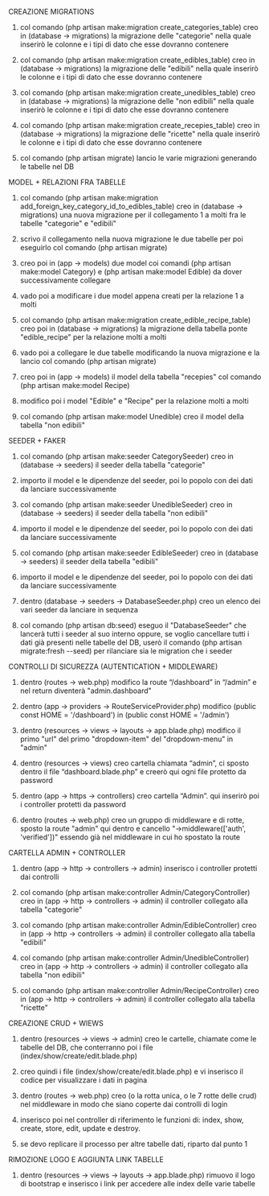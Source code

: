 CREAZIONE MIGRATIONS

1. col comando (php artisan make:migration create_categories_table) creo in (database -> migrations) la migrazione delle "categorie" nella quale inserirò le colonne e i tipi di dato che esse dovranno contenere

2. col comando (php artisan make:migration create_edibles_table) creo in (database -> migrations) la migrazione delle "edibili" nella quale inserirò le colonne e i tipi di dato che esse dovranno contenere

3. col comando (php artisan make:migration create_unedibles_table) creo in (database -> migrations) la migrazione delle "non edibili" nella quale inserirò le colonne e i tipi di dato che esse dovranno contenere

4. col comando (php artisan make:migration create_recepies_table) creo in (database -> migrations) la migrazione delle "ricette" nella quale inserirò le colonne e i tipi di dato che esse dovranno contenere

5. col comando (php artisan migrate) lancio le varie migrazioni generando le tabelle nel DB

MODEL + RELAZIONI FRA TABELLE

1. col comando (php artisan make:migration add_foreign_key_category_id_to_edibles_table) creo in (database -> migrations) una nuova migrazione per il collegamento 1 a molti fra le tabelle "categorie" e "edibili"

2. scrivo il collegamento nella nuova migrazione le due tabelle per poi eseguirlo col comando (php artisan migrate)

3. creo poi in (app -> models) due model coi comandi (php artisan make:model Category) e (php artisan make:model Edible) da dover successivamente collegare

4. vado poi a modificare i due model appena creati per la relazione 1 a molti

5. col comando (php artisan make:migration create_edible_recipe_table) creo poi in (database -> migrations) la migrazione della tabella ponte "edible_recipe" per la relazione molti a molti

6. vado poi a collegare le due tabelle modificando la nuova migrazione e la lancio col comando (php artisan migrate)

7. creo poi in (app -> models) il model della tabella "recepies" col comando (php artisan make:model Recipe)

8. modifico poi i model "Edible" e "Recipe" per la relazione molti a molti

9. col comando (php artisan make:model Unedible) creo il model della tabella "non edibili"

SEEDER + FAKER

1. col comando (php artisan make:seeder CategorySeeder) creo in (database -> seeders) il seeder della tabella "categorie"

2. importo il model e le dipendenze del seeder, poi lo popolo con dei dati da lanciare successivamente

3. col comando (php artisan make:seeder UnedibleSeeder) creo in (database -> seeders) il seeder della tabella "non edibili"

4. importo il model e le dipendenze del seeder, poi lo popolo con dei dati da lanciare successivamente

5. col comando (php artisan make:seeder EdibleSeeder) creo in (database -> seeders) il seeder della tabella "edibili"

6. importo il model e le dipendenze del seeder, poi lo popolo con dei dati da lanciare successivamente

7. dentro (database -> seeders -> DatabaseSeeder.php) creo un elenco dei vari seeder da lanciare in sequenza

8. col comando (php artisan db:seed) eseguo il "DatabaseSeeder" che lancerà tutti i seeder al suo interno oppure, se voglio cancellare tutti i dati già presenti nelle tabelle del DB, userò il comando (php artisan migrate:fresh --seed) per rilanciare sia le migration che i seeder

CONTROLLI DI SICUREZZA (AUTENTICATION + MIDDLEWARE)

1. dentro (routes -> web.php) modifico la route “/dashboard” in “/admin” e nel return diventerà "admin.dashboard"

2. dentro (app -> providers -> RouteServiceProvider.php) modifico (public const HOME = '/dashboard') in (public const HOME = '/admin')

3. dentro (resources -> views -> layouts -> app.blade.php) modifico il primo "url" del primo "dropdown-item" del "dropdown-menu" in "admin"

4. dentro (resources -> views) creo cartella chiamata “admin”, ci sposto dentro il file “dashboard.blade.php” e creerò qui ogni file protetto da password

5. dentro (app -> https -> controllers) creo cartella “Admin”. qui inserirò poi i controller protetti da password

6. dentro (routes -> web.php) creo un gruppo di middleware e di rotte, sposto la route "admin" qui dentro e cancello "->middleware(['auth', 'verified'])" essendo già nel middleware in cui ho spostato la route

CARTELLA ADMIN + CONTROLLER

1. dentro (app -> http -> controllers -> admin) inserisco i controller protetti dai controlli 

2. col comando (php artisan make:controller Admin/CategoryController) creo in (app -> http -> controllers -> admin) il controller collegato alla tabella "categorie"

3. col comando (php artisan make:controller Admin/EdibleController) creo in (app -> http -> controllers -> admin) il controller collegato alla tabella "edibili"

4. col comando (php artisan make:controller Admin/UnedibleController) creo in (app -> http -> controllers -> admin) il controller collegato alla tabella "non edibili"

5. col comando (php artisan make:controller Admin/RecipeController) creo in (app -> http -> controllers -> admin) il controller collegato alla tabella "ricette"

CREAZIONE CRUD + WIEWS

1. dentro (resources -> views -> admin) creo le cartelle, chiamate come le tabelle del DB, che conterranno poi i file (index/show/create/edit.blade.php)

2. creo quindi i file (index/show/create/edit.blade.php) e vi inserisco il codice per visualizzare i dati in pagina

3. dentro (routes -> web.php) creo (o la rotta unica, o le 7 rotte delle crud) nel middleware in modo che siano coperte dai controlli di login

4. inserisco poi nel controller di riferimento le funzioni di: index, show, create, store, edit, update e destroy.

5. se devo replicare il processo per altre tabelle dati, riparto dal punto 1

RIMOZIONE LOGO E AGGIUNTA LINK TABELLE

1. dentro (resources -> views -> layouts -> app.blade.php) rimuovo il logo di bootstrap e inserisco i link per accedere alle index delle varie tabelle